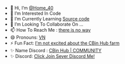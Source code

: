 - 👋 Hi, I’m [@Home_40](https://discord.gg/bRbQuQYc)
- 👀 I’m Interested In Code
- 🌱 I’m Currently Learning [Source code](https://discord.gg/bRbQuQYc)
- 💞️ I’m Looking To Collaborate On ...
- 📫 How To Reach Me : [there is no way](https://discord.gg/bRbQuQYc)
- 😄 Pronouns: [VN](https://discord.gg/bRbQuQYc)
- ⚡ Fun Fact: [I'm not excited about the CBin Hub farm](https://discord.gg/bRbQuQYc)
- ✨ Name Discord : [CBin Hub | COMMUNITY](https://discord.gg/bRbQuQYc)
- ✨ Discord: [Click Join Sever Discord Me!](https://discord.gg/bRbQuQYc)
